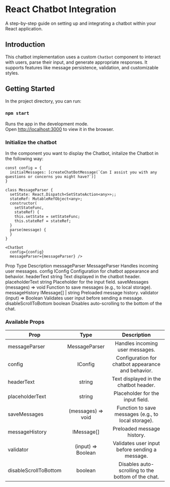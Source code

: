 # React Chatbot Integration

A step-by-step guide on setting up and integrating a chatbot within your React application.

## Introduction
This chatbot implementation uses a custom `Chatbot` component to interact with users, parse their input, and generate appropriate responses. It supports features like message persistence, validation, and customizable styles.


## Getting Started

In the project directory, you can run:

### `npm start`

Runs the app in the development mode.\
Open [http://localhost:3000](http://localhost:3000) to view it in the browser.

### Initialize the chatbot

In the component you want to display the Chatbot, initalize the Chatbot in the following way:

```tsx
const config = {
  initialMessages: [createChatBotMessage(`Can I assist you with any questions or concerns you might have?`)]
}

class MessageParser {
  setState: React.Dispatch<SetStateAction<any>>;;
  stateRef: MutableRefObject<any>;
  constructor(
    setStateFunc,
    stateRef) {
    this.setState = setStateFunc;
    this.stateRef = stateRef;
  }
  parse(message) {
  }
}

<Chatbot
  config={config}
  messageParser={messageParser} />

```
Prop	Type	Description
messageParser	MessageParser	Handles incoming user messages.
config	IConfig	Configuration for chatbot appearance and behavior.
headerText	string	Text displayed in the chatbot header.
placeholderText	string	Placeholder for the input field.
saveMessages	(messages) => void	Function to save messages (e.g., to local storage).
messageHistory	IMessage[] | string	Preloaded message history.
validator	(input) => Boolean	Validates user input before sending a message.
disableScrollToBottom	boolean	Disables auto-scrolling to the bottom of the chat.

### Available Props
| Prop                                          | Type | Description |
| ----------------------------------------------- | :--: | :-------: |
| messageParser          |  MessageParser       |   Handles incoming user messages.                      |
| config                 |  IConfig             |   Configuration for chatbot appearance and behavior.   |
| headerText             |  string              |   Text displayed in the chatbot header.               |
| placeholderText        |  string              |   Placeholder for the input field.                    |
| saveMessages           |  (messages) => void  |   Function to save messages (e.g., to local storage). |
| messageHistory         |  IMessage[]          |   Preloaded message history.                           |
| validator              |  (input) => Boolean |   Validates user input before sending a message.       |
| disableScrollToBottom  |  boolean              |  Disables auto-scrolling to the bottom of the chat. |
